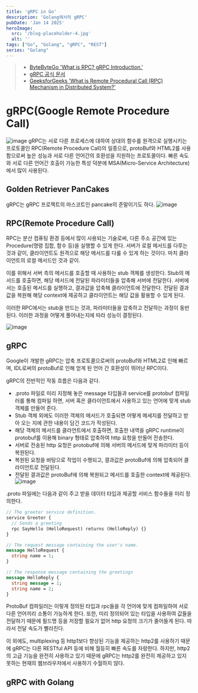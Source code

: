 ```yaml
---
title: 'gRPC in Go'
description: 'Golang에서의 gRPC'
pubDate: 'Jan 14 2025'
heroImage:
  src: '/blog-placeholder-4.jpg'
  alt: ''
tags: ["Go", "Golang", "gRPC", "REST"]
series: "Golang"
---
```


>   * [ByteByteGo 'What is RPC? gRPC Introduction.'](https://www.youtube.com/watch?v=gnchfOojMk4&t=16s)
>   * [gRPC 공식 문서](https://grpc.io/docs/)
>   * [GeeksforGeeks 'What is Remote Procedural Call (RPC) Mechanism in Distributed System?'](https://www.geeksforgeeks.org/what-is-rpc-mechanism-in-distributed-system/)

# gRPC(Google Remote Procedure Call)
![image](https://grpc.io/img/logos/grpc-icon-color.png)
gRPC는 서로 다른 프로세스에 대하여 상대의 함수를 원격으로 실행시키는 프로토콜인 RPC(Remote Procedure Call)의 일종으로,
protoBuf와 HTML2를 사용함으로써 높은 성능과 서로 다른 언어간의 호환성을 지원하는 프로토콜이다.
빠른 속도와 서로 다른 언어간 호출이 가능한 특성 덕분에 MSA(Micro-Service Architecture)에서 많이 사용된다.

## Golden Retriever PanCakes

gRPC는 gRPC 프로젝트의 마스코트인 pancake의 준말이기도 하다.
![image](https://raw.githubusercontent.com/grpc/grpc-community/main/PanCakes/Pancakes_Birthday.png)

## RPC(Remote Procedure Call)

RPC는 분산 컴퓨팅 환경 등에서 많이 사용되는 기술로써, 다른 주소 공간에 있는 Procedure(명령 집합, 함수 등)을 실행할 수 있게 한다.
서버가 로컬 메서드를 다루는 것과 같이, 클라이언트도 원격으로 해당 메서드를 다룰 수 있게 하는 것이다.
마치 클라이언트의 로컬 메서드인 것과 같이.

이를 위해서 서버 측의 메서드를 호출할 때 사용하는 stub 객체를 생성한다.
Stub의 메서드를 호출하면, 해당 메서드에 전달된 파라미터들을 압축해 서버에 전달한다.
서버에서는 호출된 메서드를 실행하고, 결과값을 압축해 클라이언트에 전달한다.
전달된 결과값을 복원해 해당 context에 제공하고 클라이언트는 해당 값을 활용할 수 있게 된다.

이러한 RPC에서는 stub을 만드는 것과, 파라미터들을 압축하고 전달하는 과정이 동반된다.
이러한 과정을 어떻게 풀어내는지에 따라 성능이 결정된다.

![image](https://media.geeksforgeeks.org/wp-content/uploads/20240812165636/RPCmechanism.webp)

## gRPC

Google이 개발한 gRPC는 압축 프로토콜으로써의 protoBuf와 HTML2로 인해 빠르며,
IDL로써의 protoBuf로 인해 얻게 된 언어 간 호환성이 뛰어난 RPC이다.

gRPC의 전반적인 작동 흐름은 다음과 같다.
* .proto 파일로 미리 지정해 놓은 message 타입들과 service를 protobuf 컴파일러를 통해 컴파일 하면,
서버 혹은 클라이언트에서 사용하고 있는 언어에 맞게 stub 객체를 만들어 준다.
* Stub 객체 외에도 이러한 객체의 메서드가 호출되면 어떻게 메세지를 전달하고 받아 오는 지에 관한 내용이 담긴
코드가 작성된다.
* 해당 객체의 메서드를 클라언트에서 호출하면, 호출한 내역을 gRPC runtime이 protobuf를 이용해
binary 형태로 압축하여 http 요청을 만들어 전송한다.
* 서버로 전송된 http 요청은 protobuf에 의해 서버의 메서드에 맞게 파라미터 등이 복원된다.
* 복원된 요청을 바탕으로 작업이 수행되고, 결과값은 protoBuf에 의해 압축되어 클라이언트로 전달된다.
* 전달된 결과값은 protoBuf에 의해 복원되고 메서드를 호출한 context에 제공된다.
![image](https://grpc.io/img/landing-2.svg)

.proto 파일에는 다음과 같이 주고 받을 데이터 타입과 제공할 서비스 함수들을 미리 정의한다.

```proto
// The greeter service definition.
service Greeter {
  // Sends a greeting
  rpc SayHello (HelloRequest) returns (HelloReply) {}
}

// The request message containing the user's name.
message HelloRequest {
  string name = 1;
}

// The response message containing the greetings
message HelloReply {
  string message = 1;
  string name = 2;
}
```

ProtoBuf 컴파일러는 이렇게 정의된 타입과 rpc들을 각 언어에 맞게 컴파일하여 서로 다른 언어끼리 소통이 가능하게 한다.
또한, 미리 정의되어 있는 타입을 사용하여 값들을 전달하기 때문에 필드명 등을 저장할 필요가 없어 http 요청의 크기가 
줄어들게 된다. 따라서 전달 속도가 빨라진다.

이 외에도, multiplexing 등 http1보다 향상된 기능을 제공하는 http2를 사용하기 때문에 gRPC는 다른 RESTful API 등에 비해
월등히 빠른 속도를 자랑한다.
하지만, http2의 고급 기능을 완전히 사용하고 있기 때문에 gRPC는
http2를 완전히 제공하고 있지 못하는 현재의 웹브라우저에서 사용하기 수월하지 않다.

## gRPC with Golang